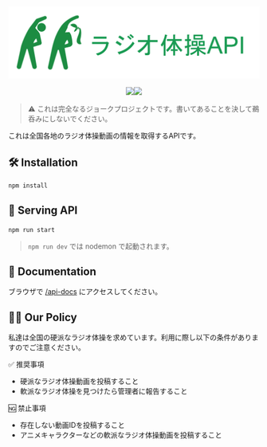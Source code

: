 ![logo](./docs/assets/logo.png)

<p align="center"><img src="https://img.shields.io/github/license/yoshihiro-maeda-cc/nri-3-api-solo-demo"><img src="https://img.shields.io/github/languages/code-size/yoshihiro-maeda-cc/nri-3-api-solo-demo"></p>

> ⚠️ これは完全なるジョークプロジェクトです。書いてあることを決して鵜呑みにしないでください。



これは全国各地のラジオ体操動画の情報を取得するAPIです。

## 🛠️ Installation

```bash
npm install
```

## 🚀 Serving API

```bash
npm run start
```

> `npm run dev` では nodemon で起動されます。

## 📖 Documentation

ブラウザで [/api-docs](http://localhost:3000/api-docs) にアクセスしてください。

## 👮‍♂️ Our Policy

私達は全国の硬派なラジオ体操を求めています。利用に際し以下の条件がありますのでご注意ください。

✅ 推奨事項

- 硬派なラジオ体操動画を投稿すること
- 軟派なラジオ体操を見つけたら管理者に報告すること

🆖 禁止事項

- 存在しない動画IDを投稿すること
- アニメキャラクターなどの軟派なラジオ体操動画を投稿すること